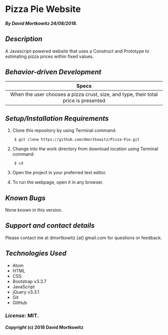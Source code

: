 # Pizza Pie Website

##### By David Mortkowitz 24/08/2018.

## *Description*

A Javascript-powered website that uses a Construct and Prototype to estimating pizza prices within fixed values.

## *Behavior-driven Development*

| Specs      
|:-------------:|
| When the user chooses a pizza crust, size, and type, their total price is presented|


## *Setup/Installation Requirements*

1. Clone this repository by using Terminal command:
```
    $ git clone https://github.com/dmortkowitz/Pizza-Pie.git
```
2. Change into the work directory from download location using Terminal command:
```
    $ cd
```
3. Open the project in your preferred text editor.

4. To run the webpage, open it in any browser.

## *Known Bugs*

None known in this version.

## *Support and contact details*

Please contact me at dmortkowitz [at] gmail.com for questions or feedback.

## *Technologies Used*

* Atom
* HTML
* CSS
* Bootstrap v3.3.7
* JavaScript
* jQuery v3.3.1    
* Git
* GitHub

### *License*: MIT.

#### *Copyright* (c) 2018 David Mortkowitz
